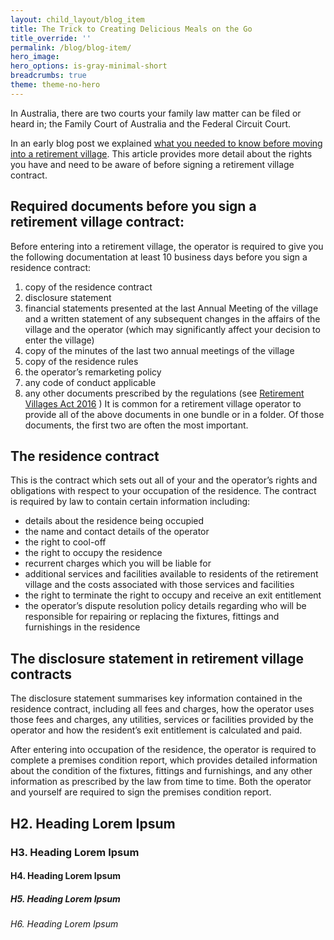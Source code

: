 ```yaml
---
layout: child_layout/blog_item
title: The Trick to Creating Delicious Meals on the Go
title_override: ''
permalink: /blog/blog-item/
hero_image:
hero_options: is-gray-minimal-short
breadcrumbs: true
theme: theme-no-hero
---
```


<p class="lead">In Australia, there are two courts your family law matter can be filed or heard in; the Family Court of Australia and the Federal Circuit Court.</p>

In an early blog post we explained [what you needed to know before moving into a retirement village](#). This article provides more detail about the rights you have and need to be aware of before signing a retirement village contract.

## Required documents before you sign a retirement village contract:

Before entering into a retirement village, the operator is required to give you the following documentation at least 10 business days before you sign a residence contract:

1. copy of the residence contract
2. disclosure statement
3. financial statements presented at the last Annual Meeting of the village and a written statement of any subsequent changes in the affairs of the village and the operator (which may significantly affect your decision to enter the village)
4. copy of the minutes of the last two annual meetings of the village
5. copy of the residence rules
6. the operator’s remarketing policy
7. any code of conduct applicable
8. any other documents prescribed by the regulations (see [Retirement Villages Act 2016](#) )
It is common for a retirement village operator to provide all of the above documents in one bundle or in a folder. Of those documents, the first two are often the most important.

## The residence contract

This is the contract which sets out all of your and the operator’s rights and obligations with respect to your occupation of the residence. The contract is required by law to contain certain information including:

* details about the residence being occupied
* the name and contact details of the operator
* the right to cool-off
* the right to occupy the residence
* recurrent charges which you will be liable for
* additional services and facilities available to residents of the retirement village and the costs associated with those services and facilities
* the right to terminate the right to occupy and receive an exit entitlement
* the operator’s dispute resolution policy
details regarding who will be responsible for repairing or replacing the fixtures, fittings and furnishings in the residence

## The disclosure statement in retirement village contracts

The disclosure statement summarises key information contained in the residence contract, including all fees and charges, how the operator uses those fees and charges, any utilities, services or facilities provided by the operator and how the resident’s exit entitlement is calculated and paid.

After entering into occupation of the residence, the operator is required to complete a premises condition report, which provides detailed information about the condition of the fixtures, fittings and furnishings, and any other information as prescribed by the law from time to time. Both the operator and yourself are required to sign the premises condition report.

## H2. Heading Lorem Ipsum

### H3. Heading Lorem Ipsum

#### H4. Heading Lorem Ipsum

##### H5. Heading Lorem Ipsum

###### H6. Heading Lorem Ipsum